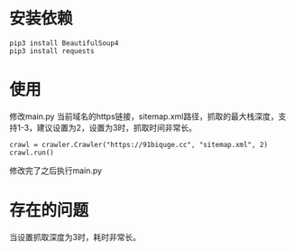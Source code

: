 # 安装依赖
```
pip3 install BeautifulSoup4
pip3 install requests
```
# 使用
修改main.py
当前域名的https链接，sitemap.xml路径，抓取的最大栈深度，支持1-3，建议设置为2，设置为3时，抓取时间非常长。
```
crawl = crawler.Crawler("https://91biquge.cc", "sitemap.xml", 2)
crawl.run()
```
修改完了之后执行main.py

# 存在的问题
当设置抓取深度为3时，耗时非常长。
